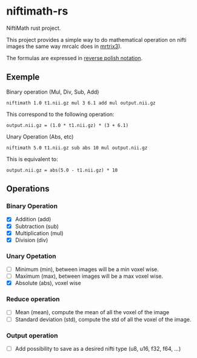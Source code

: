 # niftimath-rs

NiftiMath rust project.

This project provides a simple way to do mathematical operation on nifti images the 
same way mrcalc does in [mrtrix3](https://github.com/MRtrix3/mrtrix3)).

The formulas are expressed in [reverse polish notation](https://en.wikipedia.org/wiki/Reverse_Polish_notation).

## Exemple
Binary operation (Mul, Div, Sub, Add)
```
niftimath 1.0 t1.nii.gz mul 3 6.1 add mul output.nii.gz
```
This correspond to the following operation:
```
output.nii.gz = (1.0 * t1.nii.gz) * (3 + 6.1)
```

Unary Operation (Abs, etc)
``` 
niftimath 5.0 t1.nii.gz sub abs 10 mul output.nii.gz
```
This is equivalent to:
```
output.nii.gz = abs(5.0 - t1.nii.gz) * 10
```

## Operations

### Binary Operation
- [X] Addition (add)
- [X] Subtraction (sub)
- [X] Multiplication (mul)
- [X] Division (div)
### Unary Opetation
- [ ] Minimum (min), between images will be a min voxel wise.
- [ ] Maximum (max), between images will be a max voxel wise.
- [X] Absolute (abs), voxel wise

### Reduce operation
- [ ] Mean (mean), compute the mean of all the voxel of the image
- [ ] Standard deviation (std), compute the std of all the voxel of the image.

### Output operation
- [ ] Add possibility to save as a desired nifti type (u8, u16, f32, f64, ...)